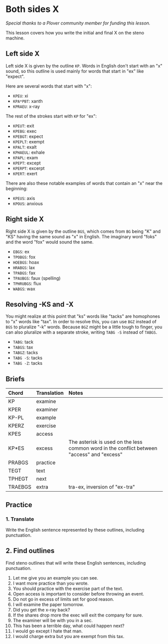 # Both sides X

_Special thanks to a Plover community member for funding this lesson._

This lesson covers how you write the initial and final X on the steno machine.

## Left side X

Left side X is given by the outline `KP`. Words in English don't start with an "x" sound, so this outline is used mainly for words that start in "ex" like "expect".

<Steno-Display labels="all" stroke="X" />

Here are several words that start with "x":

- `KPEU`: xi
- `KPA*PBT`: xanth
- `KPRAEU`: x-ray

The rest of the strokes start with `KP` for "ex":

- `KPEUT`: exit
- `KPEBG`: exec
- `KPEBGT`: expect
- `KPEPLT`: exempt
- `KPALT`: exalt
- `KPHAEUL`: exhale
- `KPAPL`: exam
- `KPEPT`: except
- `KPERPT`: excerpt
- `KPERT`: exert

There are also these notable examples of words that contain an "x" near the beginning:

- `KPEUS`: axis
- `KPOUS`: anxious

## Right side X

Right side X is given by the outline `BGS`, which comes from `BG` being "K" and "KS" having the same sound as "x" in English. The imaginary word "foks" and the word "fox" would sound the same.

<Steno-Display labels="all" stroke="-X" />

- `EBGS`: ex
- `TPOBGS`: fox
- `HOEBGS`: hoax
- `HRABGS`: lax
- `TPABGS`: fax
- `TPAUBGS`: faux \(spelling\)
- `TPHRUBGS`: flux
- `WABGS`: wax

## Resolving -KS and -X

You might realize at this point that "ks" words like "tacks" are homophones to "x" words like "tax". In order to resolve this, you can use `BGZ` instead of `BGS` to pluralize "-k" words. Because `BGZ` might be a little tough to finger, you can also pluralize with a separate stroke, writing `TABG -S` instead of `TABGS`.

- `TABG`: tack
- `TABGS`: tax
- `TABGZ`: tacks
- `TABG -S`: tacks
- `TABG -Z`: tacks

## Briefs

| Chord   | Translation | Notes                                                                                      |
| :------ | :---------- | :----------------------------------------------------------------------------------------- |
| KP      | examine     |                                                                                            |
| KPER    | examiner    |                                                                                            |
| KP-PL   | example     |                                                                                            |
| KPERZ   | exercise    |                                                                                            |
| KPES    | access      |                                                                                            |
| KP\*ES  | excess      | The asterisk is used on the less common word in the conflict between "access" and "excess" |
| PRABGS  | practice    |                                                                                            |
| TEGT    | text        |                                                                                            |
| TPHEGT  | next        |                                                                                            |
| TRAEBGS | extra       | tra-ex, inversion of "ex-tra"                                                              |

## Practice

### 1. Translate

Write the English sentence represented by these outlines, including punctuation.

## 2. Find outlines

Find steno outlines that will write these English sentences, including punctuation.

1. Let me give you an example you can see.
2. I want more practice than you wrote.
3. You should practice with the exercise part of the text.
4. Open access is important to consider before throwing an event.
5. Do not go in excess of limits set for good reason.
6. I will examine the paper tomorrow.
7. Did you get the x-ray back?
8. If the shares drop more the exec will exit the company for sure.
9. The examiner will be with you in a sec.
10. This has been a terrible day, what could happen next?
11. I would go except I hate that man.
12. I would charge extra but you are exempt from this tax.
